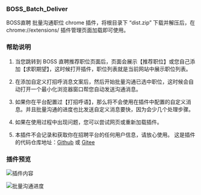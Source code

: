 ### BOSS_Batch_Deliver

BOSS直聘 批量沟通职位 chrome 插件，将根目录下 “dist.zip” 下载并解压后，在 chrome://extensions/ 插件管理页面加载即可使用。

### 帮助说明

1. 当您跳转到 BOSS 直聘推荐职位页面后，页面会展示【推荐职位】或您自己添加【求职期望】，这时候打开插件，职位列表就是当前网站中展示职位列表。

2. 在添加自定义打招呼消息文案后，然后开始批量沟通已选中职位，这时候会自动打开一个最小化浏览器窗口帮您自动发送沟通消息。

3. 如果你在平台配置过【打招呼语】，那么将不会使用在插件中配置的自定义消息。并且批量沟通的进度也比发送自定义消息要快，因为会少几个处理步骤。

4. 如果在使用过程中出现问题，您可以尝试网页或重新加载插件。

5. 本插件不会记录和获取你在招聘平台的任何用户信息，请放心使用。
   这是插件的代码仓库地址：[Github](https://github.com/wvit/BOSS_batch_deliver.git) 或 [Gitee](https://github.com/wvit/BOSS_batch_deliver.git)

### 插件预览

![插件内容](./src/aseets/imgs/demo1.jpg)

![批量沟通进度](./src/aseets/imgs/demo2.jpg)